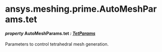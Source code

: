 # ansys.meshing.prime.AutoMeshParams.tet

#### *property* AutoMeshParams.tet *: [TetParams](ansys.meshing.prime.TetParams.md#ansys.meshing.prime.TetParams)*

Parameters to control tetrahedral mesh generation.

<!-- !! processed by numpydoc !! -->
